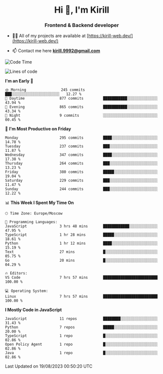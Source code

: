 <h1 align="center">Hi 👋, I'm Kirill</h1>
<h3 align="center">Frontend & Backend developer</h3>

- 👨‍💻 All of my projects are available at [https://kirill-web.dev/](https://kirill-web.dev/)

- 📫 Contact me here **kirill.9992@gmail.com**











<!--START_SECTION:waka-->
![Code Time](http://img.shields.io/badge/Code%20Time-1%2C395%20hrs%2047%20mins-blue)

![Lines of code](https://img.shields.io/badge/From%20Hello%20World%20I%27ve%20Written-3.0%20million%20lines%20of%20code-blue)

**I'm an Early 🐤** 

```text
🌞 Morning                245 commits         ███░░░░░░░░░░░░░░░░░░░░░░   12.27 % 
🌆 Daytime                877 commits         ███████████░░░░░░░░░░░░░░   43.94 % 
🌃 Evening                865 commits         ███████████░░░░░░░░░░░░░░   43.34 % 
🌙 Night                  9 commits           ░░░░░░░░░░░░░░░░░░░░░░░░░   00.45 % 
```
📅 **I'm Most Productive on Friday** 

```text
Monday                   295 commits         ████░░░░░░░░░░░░░░░░░░░░░   14.78 % 
Tuesday                  237 commits         ███░░░░░░░░░░░░░░░░░░░░░░   11.87 % 
Wednesday                347 commits         ████░░░░░░░░░░░░░░░░░░░░░   17.38 % 
Thursday                 264 commits         ███░░░░░░░░░░░░░░░░░░░░░░   13.23 % 
Friday                   380 commits         █████░░░░░░░░░░░░░░░░░░░░   19.04 % 
Saturday                 229 commits         ███░░░░░░░░░░░░░░░░░░░░░░   11.47 % 
Sunday                   244 commits         ███░░░░░░░░░░░░░░░░░░░░░░   12.22 % 
```


📊 **This Week I Spent My Time On** 

```text
🕑︎ Time Zone: Europe/Moscow

💬 Programming Languages: 
JavaScript               3 hrs 48 mins       ████████████░░░░░░░░░░░░░   47.95 % 
TypeScript               1 hr 28 mins        █████░░░░░░░░░░░░░░░░░░░░   18.61 % 
Python                   1 hr 12 mins        ████░░░░░░░░░░░░░░░░░░░░░   15.19 % 
Text                     27 mins             █░░░░░░░░░░░░░░░░░░░░░░░░   05.75 % 
Go                       20 mins             █░░░░░░░░░░░░░░░░░░░░░░░░   04.29 % 

🔥 Editors: 
VS Code                  7 hrs 57 mins       █████████████████████████   100.00 % 

💻 Operating System: 
Linux                    7 hrs 57 mins       █████████████████████████   100.00 % 
```

**I Mostly Code in JavaScript** 

```text
JavaScript               11 repos            ████████░░░░░░░░░░░░░░░░░   31.43 % 
Python                   7 repos             █████░░░░░░░░░░░░░░░░░░░░   20.00 % 
TypeScript               1 repo              █░░░░░░░░░░░░░░░░░░░░░░░░   02.86 % 
Open Policy Agent        1 repo              █░░░░░░░░░░░░░░░░░░░░░░░░   02.86 % 
Java                     1 repo              █░░░░░░░░░░░░░░░░░░░░░░░░   02.86 % 
```




 Last Updated on 19/08/2023 00:50:20 UTC
<!--END_SECTION:waka-->
